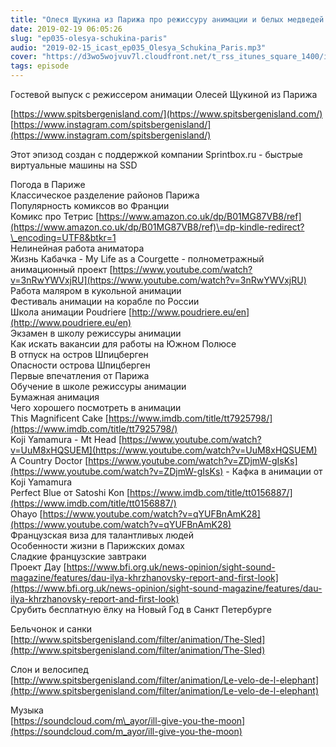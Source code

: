 ```yaml
---
title: "Олеся Щукина из Парижа про режиссуру анимации и белых медведей - выпуск 35"
date: 2019-02-19 06:05:26
slug: "ep035-olesya-schukina-paris"
audio: "2019-02-15_icast_ep035_Olesya_Schukina_Paris.mp3"
cover: "https://d3wo5wojvuv7l.cloudfront.net/t_rss_itunes_square_1400/images.spreaker.com/original/d20daaa729fc8cae11f6717f5c961b50.jpg"
tags: episode
---
```

Гостевой выпуск с режиссером анимации Олесей Щукиной из Парижа  
  
[https://www.spitsbergenisland.com/](https://www.spitsbergenisland.com/)  
[https://www.instagram.com/spitsbergenisland/](https://www.instagram.com/spitsbergenisland/)  
  
Этот эпизод создан с поддержкой компании Sprintbox.ru - быстрые виртуальные машины на SSD  
  
Погода в Париже  
Классическое разделение районов Парижа  
Популярность комиксов во Франции  
Комикс про Тетрис [https://www.amazon.co.uk/dp/B01MG87VB8/ref](https://www.amazon.co.uk/dp/B01MG87VB8/ref)\=dp-kindle-redirect?\_encoding=UTF8&btkr=1  
Нелинейная работа аниматора  
Жизнь Кабачка - My Life as a Courgette - полнометражный анимационный проект [https://www.youtube.com/watch?v=3nRwYWVxjRU](https://www.youtube.com/watch?v=3nRwYWVxjRU)  
Работа маляром в кукольной анимации  
Фестиваль анимации на корабле по России  
Школа анимации Poudriere [http://www.poudriere.eu/en](http://www.poudriere.eu/en)  
Экзамен в школу режиссуры анимации  
Как искать вакансии для работы на Южном Полюсе  
В отпуск на остров Шпицберген  
Опасности острова Шпицберген  
Первые впечатления от Парижа  
Обучение в школе режиссуры анимации  
Бумажная анимация  
Чего хорошего посмотреть в анимации  
This Magnificent Cake [https://www.imdb.com/title/tt7925798/](https://www.imdb.com/title/tt7925798/)  
Koji Yamamura - Mt Head [https://www.youtube.com/watch?v=UuM8xHQSUEM](https://www.youtube.com/watch?v=UuM8xHQSUEM)  
A Country Doctor [https://www.youtube.com/watch?v=ZDjmW-gIsKs](https://www.youtube.com/watch?v=ZDjmW-gIsKs) - Кафка в анимации от Koji Yamamura  
Perfect Blue от Satoshi Kon [https://www.imdb.com/title/tt0156887/](https://www.imdb.com/title/tt0156887/)  
Ohayo [https://www.youtube.com/watch?v=qYUFBnAmK28](https://www.youtube.com/watch?v=qYUFBnAmK28)  
Французская виза для талантливых людей  
Особенности жизни в Парижских домах  
Сладкие французские завтраки  
Проект Дау [https://www.bfi.org.uk/news-opinion/sight-sound-magazine/features/dau-ilya-khrzhanovsky-report-and-first-look](https://www.bfi.org.uk/news-opinion/sight-sound-magazine/features/dau-ilya-khrzhanovsky-report-and-first-look)  
Срубить бесплатную ёлку на Новый Год в Санкт Петербурге  
  
Бельчонок и санки  
[http://www.spitsbergenisland.com/filter/animation/The-Sled](http://www.spitsbergenisland.com/filter/animation/The-Sled)  
  
Слон и велосипед  
[http://www.spitsbergenisland.com/filter/animation/Le-velo-de-l-elephant](http://www.spitsbergenisland.com/filter/animation/Le-velo-de-l-elephant)  
  
Музыка  
[https://soundcloud.com/m\_ayor/ill-give-you-the-moon](https://soundcloud.com/m_ayor/ill-give-you-the-moon)
